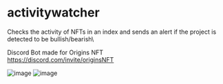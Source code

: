 # activitywatcher
Checks the activity of NFTs in an index and sends an alert if the project is detected to be bullish/bearish\

Discord Bot made for Origins NFT\
https://discord.com/invite/originsNFT


![image](https://user-images.githubusercontent.com/92004065/146755249-66a47293-e1ef-4ac4-81b0-bdcabf7f05fc.png)
![image](https://user-images.githubusercontent.com/92004065/146755289-0dc51d5a-dd8d-4d33-8f50-8e4212f3980e.png)
